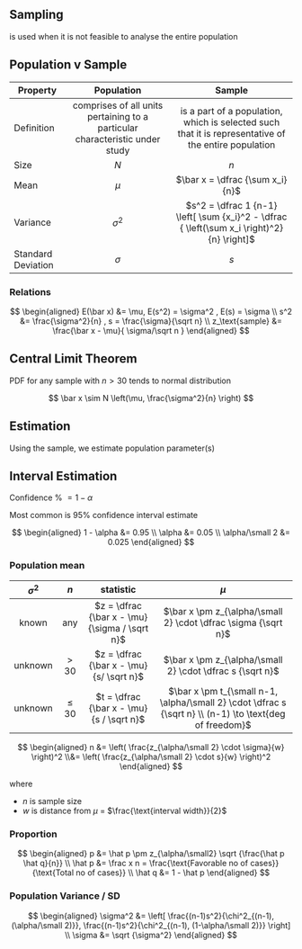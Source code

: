 ## Sampling

is used when it is not feasible to analyse the entire population

## Population v Sample

| Property           |                          Population                          |                            Sample                            |
| ------------------ | :----------------------------------------------------------: | :----------------------------------------------------------: |
| Definition         | comprises of all units pertaining to a particular characteristic under study | is a part of a population, which is selected such that it is representative of the entire population |
| Size               |                             $N$                              |                             $n$                              |
| Mean               |                            $\mu$                             |               $\bar x = \dfrac {\sum x_i}{n}$                |
| Variance           |                          $\sigma^2$                          | $s^2 = \dfrac 1 {n-1} \left[ \sum {x_i}^2 - \dfrac { \left(\sum x_i \right)^2}{n} \right]$ |
| Standard Deviation |                           $\sigma$                           |                             $s$                              |

### Relations

$$
\begin{aligned}
E(\bar x) &= \mu, E(s^2) = \sigma^2 , E(s) = \sigma \\
s^2 &= \frac{\sigma^2}{n} , s = \frac{\sigma}{\sqrt n} \\
z_\text{sample} &= \frac{\bar x - \mu}{ \sigma/\sqrt n }
\end{aligned}
$$

## Central Limit Theorem

PDF for any sample with $n>30$ tends to normal distribution

$$
\bar x \sim N \left(\mu, \frac{\sigma^2}{n} \right)
$$

## Estimation

Using the sample, we estimate population parameter(s)

## Interval Estimation

Confidence % $= 1- \alpha$

Most common is $95\%$ confidence interval estimate

$$
\begin{aligned}
1 - \alpha &= 0.95 \\
\alpha &= 0.05 \\
\alpha/\small 2 &= 0.025
\end{aligned}
$$

### Population mean

| $\sigma^2$ | $n$   | statistic | $\mu$ |
| :-------------------------------: | :---: | :-------------------------------: | :------: |
| known | any   | $z = \dfrac {\bar x - \mu}{\sigma / \sqrt n}$ | $\bar x \pm z_{\alpha/\small 2} \cdot \dfrac \sigma {\sqrt n}$ |
| unknown | $>30$ | $z = \dfrac {\bar x - \mu}{s/ \sqrt n}$ | $\bar x \pm z_{\alpha/\small 2} \cdot \dfrac s {\sqrt n}$ |
| unknown | $\le 30$ | $t = \dfrac {\bar x - \mu}{s / \sqrt n}$ | $\bar x \pm t_{\small n-1, \alpha/\small 2} \cdot \dfrac s {\sqrt n} \\ (n-1) \to \text{deg of freedom}$ |

$$
\begin{aligned}
n &= \left( \frac{z_{\alpha/\small 2} \cdot \sigma}{w} \right)^2 \\&= \left( \frac{z_{\alpha/\small 2} \cdot s}{w} \right)^2
\end{aligned}
$$

where

- $n$ is sample size
- $w$ is distance from $\mu$ = $\frac{\text{interval width}}{2}$

### Proportion

$$
\begin{aligned}
p &= \hat p \pm z_{\alpha/\small2} \sqrt {\frac{\hat p \hat q}{n}} \\
\hat p &= \frac x n = \frac{\text{Favorable no of cases}}{\text{Total no of cases}} \\
\hat q &= 1 - \hat p
\end{aligned}
$$

### Population Variance / SD

$$
\begin{aligned}
\sigma^2 &= \left[
\frac{(n-1)s^2}{\chi^2_{(n-1), (\alpha/\small 2)}},
\frac{(n-1)s^2}{\chi^2_{(n-1), (1-\alpha/\small 2)}}
\right] \\
\sigma &= \sqrt {\sigma^2}
\end{aligned}
$$

